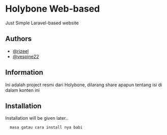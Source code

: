 
# Holybone Web-based

Just Simple Laravel-based website


## Authors

- [@rizeel](https://github.com/nizarfuad)
- [@vespine22](https://github.com/Vespinee)




## Information

Ini adalah project resmi dari Holybone, dilarang share apapun tentang isi di dalam konten ini


## Installation

Installation will be given later..

```bash
  masa gatau cara install nya babi
```
    